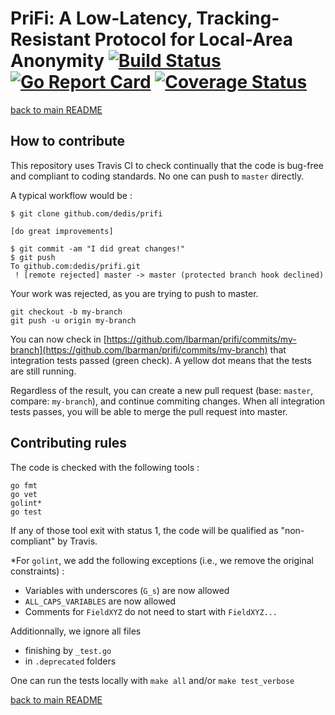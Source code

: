 # PriFi: A Low-Latency, Tracking-Resistant Protocol for Local-Area Anonymity [![Build Status](https://travis-ci.org/dedis/prifi.svg?branch=master)](https://travis-ci.org/lbarman/prifi) [![Go Report Card](https://goreportcard.com/badge/github.com/lbarman/prifi)](https://goreportcard.com/report/github.com/lbarman/prifi) [![Coverage Status](https://coveralls.io/repos/github/dedis/prifi/badge.svg?branch=master)](https://coveralls.io/github/dedis/prifi?branch=master)

[back to main README](README.md)

## How to contribute

This repository uses Travis CI to check continually that the code is bug-free and compliant to coding standards. No one can push to `master` directly.

A typical workflow would be :

```
$ git clone github.com/dedis/prifi

[do great improvements]

$ git commit -am "I did great changes!"
$ git push
To github.com:dedis/prifi.git
 ! [remote rejected] master -> master (protected branch hook declined)
```

Your work was rejected, as you are trying to push to master.

```
git checkout -b my-branch
git push -u origin my-branch
```

You can now check in [https://github.com/lbarman/prifi/commits/my-branch](https://github.com/lbarman/prifi/commits/my-branch) that integration tests passed (green check). A yellow dot means that the tests are still running.

Regardless of the result, you can create a new pull request (base: `master`, compare: `my-branch`), and continue commiting changes. When all integration tests passes, you will be able to merge the pull request into master.

## Contributing rules

The code is checked with the following tools : 
```
go fmt
go vet
golint*
go test
```

If any of those tool exit with status 1, the code will be qualified as "non-compliant" by Travis.

*For `golint`, we add the following exceptions (i.e., we remove the original constraints) :
- Variables with underscores (`G_s`) are now allowed
- `ALL_CAPS_VARIABLES` are now allowed
- Comments for `FieldXYZ` do not need to start with `FieldXYZ...`

Additionnally, we ignore all files 
- finishing by `_test.go`
- in `.deprecated` folders

One can run the tests locally with `make all` and/or `make test_verbose`


[back to main README](README.md)